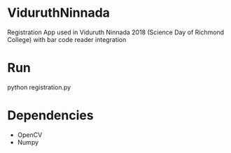 # ViduruthNinnada
Registration App used in Viduruth Ninnada 2018 (Science Day of Richmond College) with bar code reader integration 
# Run
python registration.py
# Dependencies
- OpenCV
- Numpy
